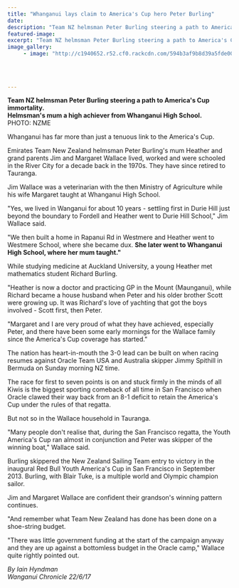```yaml
---
title: "Whanganui lays claim to America's Cup hero Peter Burling"
date: 
description: "Team NZ helmsman Peter Burling steering a path to America's Cup immortality.. Helmsman's mum a high achiever from Whanganui High School..."
featured-image: 
excerpt: "Team NZ helmsman Peter Burling steering a path to America's Cup immortality.. Helmsman's mum a high achiever from Whanganui High School..."
image_gallery:
	 - image: "http://c1940652.r52.cf0.rackcdn.com/594b3af9b8d39a5fde000161/burlings-family-photo.jpg"
	
	
	
	
---
```


<p><span><strong>Team NZ helmsman Peter Burling steering a path to America's Cup immortality.</strong><br /><strong>Helmsman's mum a high achiever from Whanganui High School.</strong><br />PHOTO: NZME</span></p>
<p class="element element-paragraph">Whanganui has far more than just a tenuous link to the America's Cup.</p>
<p class="element element-paragraph">Emirates Team New Zealand helmsman Peter Burling's mum Heather and grand parents Jim and Margaret Wallace lived, worked and were schooled in the River City for a decade back in the 1970s. They have since retired to Tauranga.</p>
<p class="element element-paragraph">Jim Wallace was a veterinarian with the then Ministry of Agriculture while his wife Margaret taught at Whanganui High School.</p>
<p class="element element-paragraph">"Yes, we lived in Wanganui for about 10 years - settling first in Durie Hill just beyond the boundary to Fordell and Heather went to Durie Hill School," Jim Wallace said.</p>
<p class="element element-paragraph">"We then built a home in Rapanui Rd in Westmere and Heather went to Westmere School, where she became dux. <strong>She later went to Whanganui High School, where her mum taught."</strong></p>
<p class="element element-paragraph">While studying medicine at Auckland University, a young Heather met mathematics student Richard Burling.</p>
<p class="element element-paragraph">"Heather is now a doctor and practicing GP in the Mount (Maunganui), while Richard became a house husband when Peter and his older brother Scott were growing up. It was Richard's love of yachting that got the boys involved - Scott first, then Peter.</p>
<p class="element element-paragraph">"Margaret and I are very proud of what they have achieved, especially Peter, and there have been some early mornings for the Wallace family since the America's Cup coverage has started."</p>
<p class="element element-paragraph">The nation has heart-in-mouth the 3-0 lead can be built on when racing resumes against Oracle Team USA and Australia skipper Jimmy Spithill in Bermuda on Sunday morning NZ time.</p>
<p class="element element-paragraph">The race for first to seven points is on and stuck firmly in the minds of all Kiwis is the biggest sporting comeback of all time in San Francisco when Oracle clawed their way back from an 8-1 deficit to retain the America's Cup under the rules of that regatta.</p>
<p class="element element-paragraph">But not so in the Wallace household in Tauranga.</p>
<p class="element element-paragraph">"Many people don't realise that, during the San Francisco regatta, the Youth America's Cup ran almost in conjunction and Peter was skipper of the winning boat," Wallace said.</p>
<p class="element element-paragraph">Burling skippered the New Zealand Sailing Team entry to victory in the inaugural Red Bull Youth America's Cup in San Francisco in September 2013. Burling, with Blair Tuke, is a multiple world and Olympic champion sailor.</p>
<p class="element element-paragraph">Jim and Margaret Wallace are confident their grandson's winning pattern continues.</p>
<p class="element element-paragraph">"And remember what Team New Zealand has done has been done on a shoe-string budget.</p>
<p class="element element-paragraph">"There was little government funding at the start of the campaign anyway and they are up against a bottomless budget in the Oracle camp," Wallace quite rightly pointed out.</p>
<p><em>By Iain Hyndman<br />Wanganui Chronicle 22/6/17</em></p>


